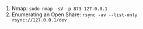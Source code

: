 1. Nmap: `sudo nmap -sV -p 873 127.0.0.1`
2. Enumerating an Open Share: `rsync -av --list-only rsync://127.0.0.1/dev`